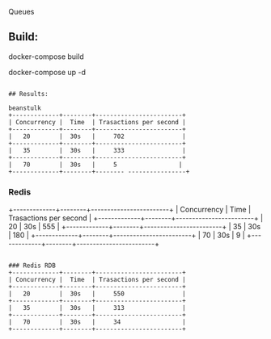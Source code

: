 Queues
 

## Build:
docker-compose build

docker-compose up -d
```

## Results:

beanstulk
+-------------+--------+------------------------+
| Concurrency |  Time  | Trasactions per second |
+-------------+--------+------------------------+
|   20        |  30s   |     702                |
+-------------+--------+------------------------+
|   35        |  30s   |     333                |
+-------------+--------+------------------------+
|   70        |  30s   |     5                 |
+-------------+--------+-------- ----------------+
```

### Redis 
+-------------+--------+------------------------+
| Concurrency |  Time  | Trasactions per second |
+-------------+--------+------------------------+
|   20        |  30s   |    555                |
+-------------+--------+------------------------+
|   35        |  30s   |     180                |
+-------------+--------+------------------------+
|   70        |  30s   |     9                  |
+-------------+--------+------------------------+
```

### Redis RDB
+-------------+--------+------------------------+
| Concurrency |  Time  | Trasactions per second |
+-------------+--------+------------------------+
|   20        |  30s   |     550                |
+-------------+--------+------------------------+
|   35        |  30s   |     313                |
+-------------+--------+------------------------+
|   70        |  30s   |     34                 |
+-------------+--------+------------------------+
```
